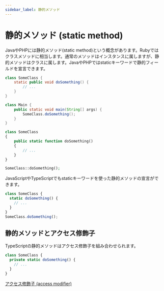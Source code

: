 ```yaml
---
sidebar_label: 静的メソッド
---
```


# 静的メソッド (static method)

JavaやPHPには静的メソッド(static method)という概念があります。Rubyではクラスメソッドに相当します。通常のメソッドはインスタンスに属しますが、静的メソッドはクラスに属します。JavaやPHPではstaticキーワードで静的フィールドを宣言できます。

```java title="Java"
class SomeClass {
    static public void doSomething() {
        // ...
    }
}

class Main {
    public static void main(String[] args) {
        SomeClass.doSomething();
    }
}
```

```php title="PHP"
class SomeClass
{
    public static function doSomething()
    {
        // ...
    }
}

SomeClass::doSomething();
```

JavaScriptやTypeScriptでもstaticキーワードを使った静的メソッドの宣言ができます。

```js title="JavaScript" twoslash
class SomeClass {
  static doSomething() {
    // ...
  }
}
SomeClass.doSomething();
```

## 静的メソッドとアクセス修飾子

TypeScriptの静的メソッドはアクセス修飾子を組み合わせられます。

```ts twoslash
class SomeClass {
  private static doSomething() {
    // ...
  }
}
```

[アクセス修飾子 (access modifier)](access-modifiers.md)
